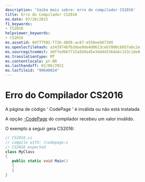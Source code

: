 ```yaml
---
description: 'Saiba mais sobre: erro do compilador CS2016'
title: Erro do Compilador CS2016
ms.date: 07/20/2015
f1_keywords:
- CS2016
helpviewer_keywords:
- CS2016
ms.assetid: 69f77502-f726-4856-ac87-e556eeb67349
ms.openlocfilehash: a343974bfb3dee9de4d8613ceb7800cb057abc2e
ms.sourcegitcommit: ddf7edb67715a5b9a45e3dd44536dabc153c1de0
ms.translationtype: MT
ms.contentlocale: pt-BR
ms.lasthandoff: 02/06/2021
ms.locfileid: "99640024"
---
```

# <a name="compiler-error-cs2016"></a>Erro do Compilador CS2016

A página de código ' CodePage ' é inválida ou não está instalada  
  
 A opção [-CodePage](../language-reference/compiler-options/codepage-compiler-option.md) do compilador recebeu um valor inválido.  
  
 O exemplo a seguir gera CS2016:  
  
```csharp  
// CS2016.cs  
// compile with: /codepage:x  
// CS2016 expected  
class MyClass  
{  
   public static void Main()  
   {  
   }  
}  
```
